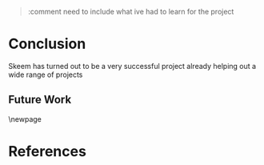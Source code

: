 > :comment need to include what ive had to learn for the project

# Conclusion

Skeem has turned out to be a very successful project
already helping out a wide range of projects

## Future Work

\newpage

# References
